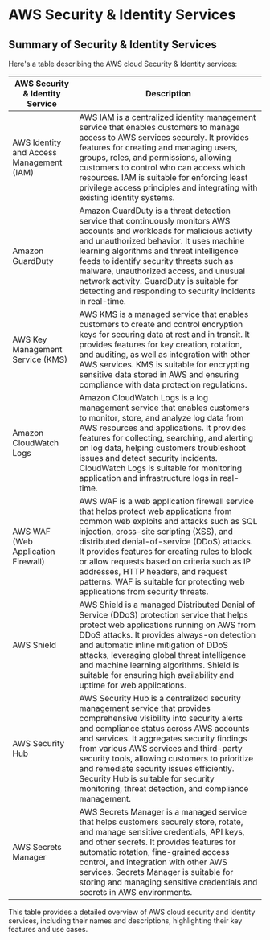 # AWS Security & Identity Services

## Summary of Security & Identity Services

Here's a table describing the AWS cloud Security & Identity services:

| AWS Security & Identity Service | Description                                                                                                                                                                                                                                                                                  |
|---------------------------------|----------------------------------------------------------------------------------------------------------------------------------------------------------------------------------------------------------------------------------------------------------------------------------------------|
| AWS Identity and Access Management (IAM) | AWS IAM is a centralized identity management service that enables customers to manage access to AWS services securely. It provides features for creating and managing users, groups, roles, and permissions, allowing customers to control who can access which resources. IAM is suitable for enforcing least privilege access principles and integrating with existing identity systems. |
| Amazon GuardDuty                | Amazon GuardDuty is a threat detection service that continuously monitors AWS accounts and workloads for malicious activity and unauthorized behavior. It uses machine learning algorithms and threat intelligence feeds to identify security threats such as malware, unauthorized access, and unusual network activity. GuardDuty is suitable for detecting and responding to security incidents in real-time. |
| AWS Key Management Service (KMS) | AWS KMS is a managed service that enables customers to create and control encryption keys for securing data at rest and in transit. It provides features for key creation, rotation, and auditing, as well as integration with other AWS services. KMS is suitable for encrypting sensitive data stored in AWS and ensuring compliance with data protection regulations. |
| Amazon CloudWatch Logs          | Amazon CloudWatch Logs is a log management service that enables customers to monitor, store, and analyze log data from AWS resources and applications. It provides features for collecting, searching, and alerting on log data, helping customers troubleshoot issues and detect security incidents. CloudWatch Logs is suitable for monitoring application and infrastructure logs in real-time. |
| AWS WAF (Web Application Firewall) | AWS WAF is a web application firewall service that helps protect web applications from common web exploits and attacks such as SQL injection, cross-site scripting (XSS), and distributed denial-of-service (DDoS) attacks. It provides features for creating rules to block or allow requests based on criteria such as IP addresses, HTTP headers, and request patterns. WAF is suitable for protecting web applications from security threats. |
| AWS Shield                     | AWS Shield is a managed Distributed Denial of Service (DDoS) protection service that helps protect web applications running on AWS from DDoS attacks. It provides always-on detection and automatic inline mitigation of DDoS attacks, leveraging global threat intelligence and machine learning algorithms. Shield is suitable for ensuring high availability and uptime for web applications. |
| AWS Security Hub                | AWS Security Hub is a centralized security management service that provides comprehensive visibility into security alerts and compliance status across AWS accounts and services. It aggregates security findings from various AWS services and third-party security tools, allowing customers to prioritize and remediate security issues efficiently. Security Hub is suitable for security monitoring, threat detection, and compliance management. |
| AWS Secrets Manager             | AWS Secrets Manager is a managed service that helps customers securely store, rotate, and manage sensitive credentials, API keys, and other secrets. It provides features for automatic rotation, fine-grained access control, and integration with other AWS services. Secrets Manager is suitable for storing and managing sensitive credentials and secrets in AWS environments. |

This table provides a detailed overview of AWS cloud security and identity services, including their names and descriptions, highlighting their key features and use cases.

